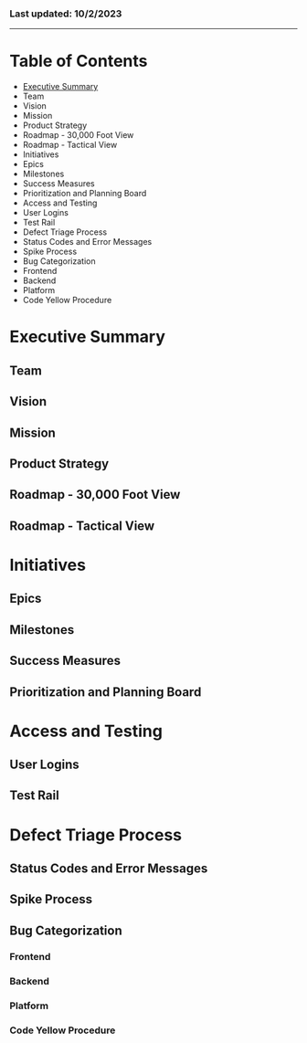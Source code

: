 ### Last updated: 10/2/2023
----
# Table of Contents
- [Executive Summary](#executive-summary)
- Team
- Vision
- Mission
- Product Strategy
- Roadmap - 30,000 Foot View
- Roadmap - Tactical View
- Initiatives
- Epics
- Milestones
- Success Measures
- Prioritization and Planning Board
- Access and Testing
- User Logins
- Test Rail
- Defect Triage Process
- Status Codes and Error Messages
- Spike Process
- Bug Categorization
- Frontend
- Backend
- Platform
- Code Yellow Procedure
# Executive Summary
## Team
## Vision
## Mission
## Product Strategy
## Roadmap - 30,000 Foot View
## Roadmap - Tactical View
# Initiatives
## Epics
## Milestones
## Success Measures
## Prioritization and Planning Board
# Access and Testing
## User Logins
## Test Rail
# Defect Triage Process
## Status Codes and Error Messages
## Spike Process
## Bug Categorization
### Frontend
### Backend
### Platform
### Code Yellow Procedure

